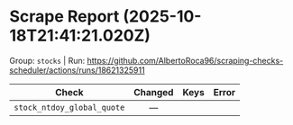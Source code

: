 # Scrape Report (2025-10-18T21:41:21.020Z)

Group: `stocks`  |  Run: https://github.com/AlbertoRoca96/scraping-checks-scheduler/actions/runs/18621325911

| Check | Changed | Keys | Error |
|---|:---:|:--|:--|
| `stock_ntdoy_global_quote` | — |  |  |
